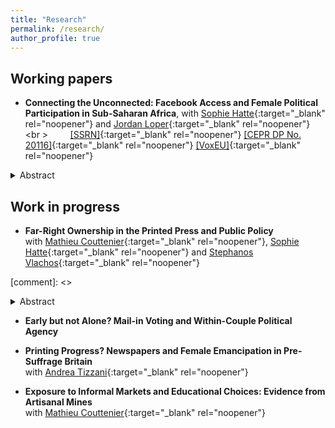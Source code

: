 ```yaml
---
title: "Research"
permalink: /research/
author_profile: true
---
```


## Working papers 

- **Connecting the Unconnected: Facebook Access and Female Political Participation in Sub-Saharan Africa**, with [Sophie Hatte][hatte_link]{:target="_blank" rel="noopener"} and [Jordan Loper][loper_link]{:target="_blank" rel="noopener"} <br \>
&nbsp; &nbsp; &nbsp; &nbsp;  [\[SSRN\]][HLT_ssrn]{:target="_blank" rel="noopener"} [\[CEPR DP No. 20116\]][HLT_cepr]{:target="_blank" rel="noopener"} [\[VoxEU\]][HLT_vox]{:target="_blank" rel="noopener"}

<style>
  .line-break {
    margin-bottom: 0.0px; /* Adjust the value to control the size of the space after the line break */
  }
</style>
<details>
&nbsp;  &nbsp;  &nbsp;  &nbsp; <summary>Abstract </summary>
<div style="text-align: justify">
<small>
Can social media help promote female access to political positions? Using data from 8,814 parliamentary races across 17 sub-Saharan African countries, we study this question in a context of persistent underrepresentation of women and rising Facebook penetration. Leveraging the staggered introduction of Facebook's Free Basics, i.e., free access to the platform via partner mobile operators, we find that its introduction significantly increases the election of female candidates, though only after one electoral cycle. The delayed effect reflects a gradual process: initially, male candidates endorsed by parliamentary parties experience declining electoral margins, followed in subsequent elections by greater endorsement and electoral success of female challengers. These dynamics suggest strategic learning by political parties, particularly in supporting first-time female candidates. To uncover mechanisms, we analyze how Free Basics access and social media usage influences political attitudes and social norms. We find that access to Free Basics fosters more egalitarian gender norms, especially regarding women in politics, reflected more strongly in online than offline environments. These changes are not simply a byproduct of broader political dissatisfaction or a generalized demand for political renewal. Importantly, the effect is strongest in contexts where access to Facebook connects users to more diverse online networks with greater female leadership representation. </small> <br><br>

</div>
</details>


## Work in progress

- **Far-Right Ownership in the Printed Press and Public Policy**  
with [Mathieu Couttenier][couttenier_link]{:target="_blank" rel="noopener"}, [Sophie Hatte][hatte_link]{:target="_blank" rel="noopener"} and [Stephanos Vlachos][vlachos_link]{:target="_blank" rel="noopener"}

<style>
  .line-break {
    margin-bottom: 0.2px; /* Adjust the value to control the size of the space after the line break */
  }
</style>


[comment]: <> <details>
[comment]: <> <summary>Abstract </summary>
[comment]: <> <div style="text-align: justify">
[comment]: <> <small>
[comment]: <> Newspapers shape the beliefs and attitudes of citizens, creating room for politicians to extract a large political dividend of controlling the press.  By studying the take-over of one of the most important newspapers in Switzerland (the <i>Bazler Zeitung</i>) in 2010 by a prominent figure of the Swiss right-wing populist party (Swiss People’s Party, SVP), we estimate how politically motivated ownership in the media industry affects preferences towards public policy. By collecting the universe of news articles published in German-speaking Switzerland since 2006 by 7 leading daily newspapers, we show that, following the take-over, the editorial-line of the <i>Bazler Zeitung</i> converged towards the platform of the SVP. This convergence is particularly strong in weeks preceding important electoral events. In addition, we document endogenous responses in content production by the <i>Bazler Zeitung</i>’s competitors. Leveraging Switzerland’s referendum system on public policy issues, we measure alignment with political parties on policy preferences at the municipality level for 145 referendums over the 2002-2023 period. We show that the take-over significantly increased turnout and alignment with the SVP in municipalities where the <i>Bazler Zeitung</i> was circulating prior to it. </small> <br><br>
[comment]: <> </div>
[comment]: <> </details>


- **Early but not Alone? Mail-in Voting and Within-Couple Political Agency**


- **Printing Progress? Newspapers and Female Emancipation in Pre-Suffrage Britain**  
with [Andrea Tizzani][tizzani_link]{:target="_blank" rel="noopener"}

- **Exposure to Informal Markets and Educational Choices: Evidence from Artisanal Mines**  
with [Mathieu Couttenier][couttenier_link]{:target="_blank" rel="noopener"}


[//]: # (Paper links)
[HLT_ssrn]: https://papers.ssrn.com/sol3/papers.cfm?abstract_id=5176903
[HLT_cergic]: https://hal.science/hal-04988949
[HLT_cepr]: https://cepr.org/publications/dp20116
[HLT_vox]: https://cepr.org/voxeu/columns/digital-access-and-gender-representation-case-major-connectivity-shock-sub-saharan

[//]: # (Co-authors)
[hatte_link]: https://sites.google.com/site/sophiehatte/
[couttenier_link]: https://sites.google.com/site/coutteniermathieu/home
[loper_link]: https://sites.google.com/view/jordanloper/home
[vlachos_link]: https://www.stephanosvlachos.com/
[tizzani_link]: https://www.andreatizzani.com/
